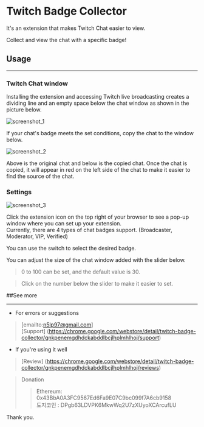 # Twitch Badge Collector
It's an extension that makes Twitch Chat easier to view.

Collect and view the chat with a specific badge!

## Usage
***

### Twitch Chat window
Installing the extension and accessing Twitch live broadcasting creates a dividing line and an empty space below the chat window as shown in the picture below.

![screenshot_1](/screenshot/en/chat_room_example.png)

If your chat's badge meets the set conditions, copy the chat to the window below.

![screenshot_2](/screenshot/en/chat_room_example_2.png)

Above is the original chat and below is the copied chat.
Once the chat is copied, it will appear in red on the left side of the chat to make it easier to find the source of the chat.

### Settings
![screenshot_3](/screenshot/en/popup.png)

Click the extension icon on the top right of your browser to see a pop-up window where you can set up your extension.<br>
Currently, there are 4 types of chat badges support. (Broadcaster, Moderator, VIP, Verified)

You can use the switch to select the desired badge.

You can adjust the size of the chat window added with the slider below.


> 0 to 100 can be set, and the default value is 30.

> Click on the number below the slider to make it easier to set.



##See more
***

* For errors or suggestions

> [emailto:n5lp97@gmail.com]<br>
> [Support] (https://chrome.google.com/webstore/detail/twitch-badge-collector/gnkpenemgdhdckabddlbcjlhplmhlhoj/support)

* If you're using it well

> [Review] (https://chrome.google.com/webstore/detail/twitch-badge-collector/gnkpenemgdhdckabddlbcjlhplmhlhoj/reviews)

> Donation
>> Ethereum: 0x43BbA0A3FC9567Ed6Fa9E07C9bc099f7A6cb9158 <br>
>> 도지코인 : DPgb63LDVPK6MkwWq2U7zXUyoXCArcufLU

Thank you.